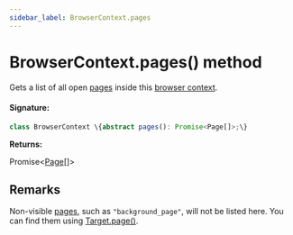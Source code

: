 ```yaml
---
sidebar_label: BrowserContext.pages
---
```


# BrowserContext.pages() method

Gets a list of all open [pages](./puppeteer.page.md) inside this [browser context](./puppeteer.browsercontext.md).

#### Signature:

```typescript
class BrowserContext \{abstract pages(): Promise<Page[]>;\}
```

**Returns:**

Promise&lt;[Page](./puppeteer.page.md)\[\]&gt;

## Remarks

Non-visible [pages](./puppeteer.page.md), such as `"background_page"`, will not be listed here. You can find them using [Target.page()](./puppeteer.target.page.md).
